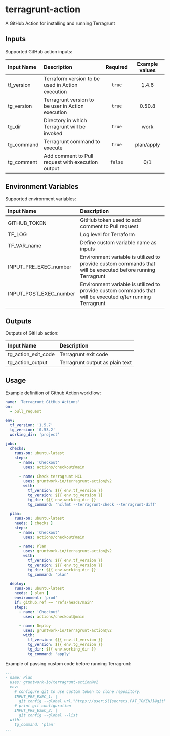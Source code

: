 # terragrunt-action

A GitHub Action for installing and running Terragrunt

## Inputs

Supported GitHub action inputs:

| Input Name | Description                                       | Required | Example values |
|:-----------|:--------------------------------------------------|:--------:|:--------------:|
| tf_version | Terraform version to be used in Action execution  |  `true`  |     1.4.6      | 
| tg_version | Terragrunt version to be user in Action execution |  `true`  |     0.50.8     |
| tg_dir     | Directory in which Terragrunt will be invoked     |  `true`  |      work      |
| tg_command | Terragrunt command to execute                     |  `true`  |   plan/apply   |
| tg_comment | Add comment to Pull request with execution output | `false`  |      0/1       |

## Environment Variables

Supported environment variables:

| Input Name             | Description                                                                                                  | 
|:-----------------------|:-------------------------------------------------------------------------------------------------------------|
| GITHUB_TOKEN           | GitHub token used to add comment to Pull request                                                             |
| TF_LOG                 | Log level for Terraform                                                                                      |
| TF_VAR_name            | Define custom variable name as inputs                                                                        |
| INPUT_PRE_EXEC_number  | Environment variable is utilized to provide custom commands that will be executed before running Terragrunt  |
| INPUT_POST_EXEC_number | Environment variable is utilized to provide custom commands that will be executed *after* running Terragrunt |

## Outputs

Outputs of GitHub action:

| Input Name          | Description                     |
|:--------------------|:--------------------------------|
| tg_action_exit_code | Terragrunt exit code            |
| tg_action_output    | Terragrunt output as plain text |

## Usage

Example definition of Github Action workflow:

```yaml
name: 'Terragrunt GitHub Actions'
on:
  - pull_request

env:
  tf_version: '1.5.7'
  tg_version: '0.53.2'
  working_dir: 'project'

jobs:
  checks:
    runs-on: ubuntu-latest
    steps:
      - name: 'Checkout'
        uses: actions/checkout@main

      - name: Check terragrunt HCL
        uses: gruntwork-io/terragrunt-action@v2
        with:
          tf_version: ${{ env.tf_version }}
          tg_version: ${{ env.tg_version }}
          tg_dir: ${{ env.working_dir }}
          tg_command: 'hclfmt --terragrunt-check --terragrunt-diff'

  plan:
    runs-on: ubuntu-latest
    needs: [ checks ]
    steps:
      - name: 'Checkout'
        uses: actions/checkout@main

      - name: Plan
        uses: gruntwork-io/terragrunt-action@v2
        with:
          tf_version: ${{ env.tf_version }}
          tg_version: ${{ env.tg_version }}
          tg_dir: ${{ env.working_dir }}
          tg_command: 'plan'

  deploy:
    runs-on: ubuntu-latest
    needs: [ plan ]
    environment: 'prod'
    if: github.ref == 'refs/heads/main'
    steps:
      - name: 'Checkout'
        uses: actions/checkout@main

      - name: Deploy
        uses: gruntwork-io/terragrunt-action@v2
        with:
          tf_version: ${{ env.tf_version }}
          tg_version: ${{ env.tg_version }}
          tg_dir: ${{ env.working_dir }}
          tg_command: 'apply'
```

Example of passing custom code before running Terragrunt:

```yaml
...
- name: Plan
  uses: gruntwork-io/terragrunt-action@v2
  env:
    # configure git to use custom token to clone repository.
    INPUT_PRE_EXEC_1: |
      git config --global url."https://user:${{secrets.PAT_TOKEN}}@github.com".insteadOf "https://github.com"
    # print git configuration
    INPUT_PRE_EXEC_2: |
      git config --global --list
  with:
    tg_command: 'plan'
...
```